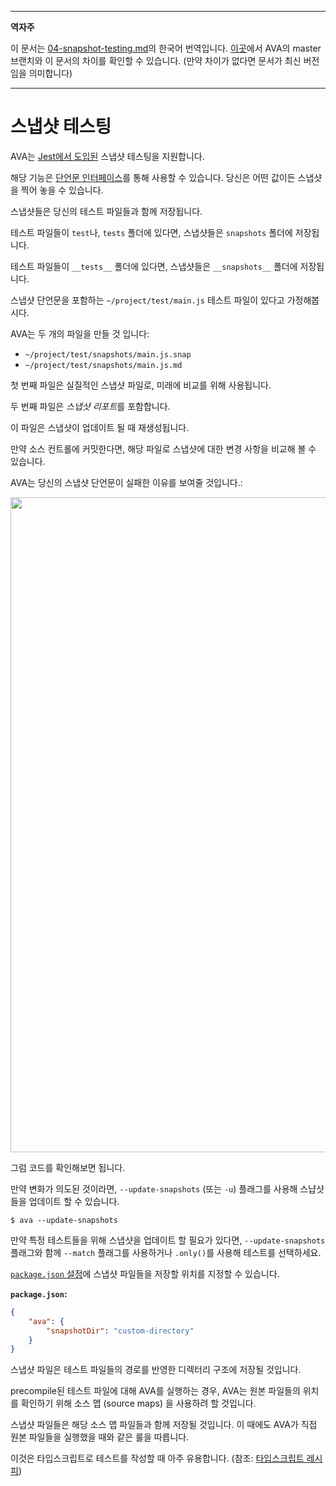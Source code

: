 ___
**역자주**

이 문서는 [04-snapshot-testing.md](https://github.com/avajs/ava/blob/main/docs/04-snapshot-testing.md)의 한국어 번역입니다. [이곳](https://github.com/avajs/ava/compare/71404c23302d825095659c70cb9a1b08251697ad...main#diff-0730bb7c2e8f9ea2438b52e419dd86c9)에서 AVA의 master 브랜치와 이 문서의 차이를 확인할 수 있습니다. (만약 차이가 없다면 문서가 최신 버전임을 의미합니다)
___

# 스냅샷 테스팅

AVA는 [Jest에서 도입된](https://facebook.github.io/jest/docs/snapshot-testing.html) 스냅샷 테스팅을 지원합니다.

해당 기능은 [단언문 인터페이스](./03-assertions.md)를 통해 사용할 수 있습니다. 당신은 어떤 값이든 스냅샷을 찍어 놓을 수 있습니다.

스냅샷들은 당신의 테스트 파일들과 함께 저장됩니다.

테스트 파일들이 `test`나, `tests` 폴더에 있다면, 스냅샷들은 `snapshots` 폴더에 저장됩니다.

테스트 파일들이 `__tests__` 폴더에 있다면, 스냅샷들은 `__snapshots__` 폴더에 저장됩니다.

스냅샷 단언문을 포함하는 `~/project/test/main.js` 테스트 파일이 있다고 가정해봅시다.

AVA는 두 개의 파일을 만들 것 입니다:

* `~/project/test/snapshots/main.js.snap`
* `~/project/test/snapshots/main.js.md`

첫 번째 파일은 실질적인 스냅샷 파일로, 미래에 비교를 위해 사용됩니다.

두 번째 파일은 *스냅샷 리포트*를 포함합니다.

이 파일은 스냅샷이 업데이트 될 때 재생성됩니다.

만약 소스 컨트롤에 커밋한다면, 해당 파일로 스냅샷에 대한 변경 사항을 비교해 볼 수 있습니다.

AVA는 당신의 스냅샷 단언문이 실패한 이유를 보여줄 것입니다.:

<img src="../media/snapshot-testing.png" width="1048">

그럼 코드를 확인해보면 됩니다.

만약 변화가 의도된 것이라면, `--update-snapshots` (또는 `-u`) 플래그를 사용해 스냡샷들을 업데이트 할 수 있습니다.

```console
$ ava --update-snapshots
```

만약 특정 테스트들을 위해 스냅샷을 업데이트 할 필요가 있다면, `--update-snapshots` 플래그와 함께 `--match` 플래그를 사용하거나 `.only()`를 사용해 테스트를 선택하세요.

[`package.json` 설정](./06-configuration.md)에 스냅샷 파일들을 저장할 위치를 지정할 수 있습니다.

**`package.json`:**

```json
{
	"ava": {
		"snapshotDir": "custom-directory"
	}
}
```

스냅샷 파일은 테스트 파일들의 경로를 반영한 디렉터리 구조에 저장될 것입니다.

precompile된 테스트 파일에 대해 AVA를 실행하는 경우, AVA는 원본 파일들의 위치를 확인하기 위해 소스 맵 (source maps) 을 사용하려 할 것입니다.

스냅샷 파일들은 해당 소스 맵 파일들과 함께 저장될 것입니다. 이 때에도 AVA가 직접 원본 파일들을 실행했을 때와 같은 룰을 따릅니다.

이것은 타입스크립트로 테스트를 작성할 때 아주 유용합니다. (참조: [타입스크립트 레시피](./recipes/typescript.md))
